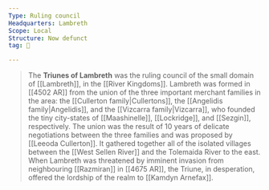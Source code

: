 ```yaml
---
Type: Ruling council
Headquarters: Lambreth
Scope: Local
Structure: Now defunct
tag: 👥

---
```


> The **Triunes of Lambreth** was the ruling council of the small domain of [[Lambreth]], in the [[River Kingdoms]]. Lambreth was formed in [[4502 AR]] from the union of the three important merchant families in the area: the [[Cullerton family|Cullertons]], the [[Angelidis family|Angelidis]], and the [[Vizcarra family|Vizcarra]], who founded the tiny city-states of [[Maashinelle]], [[Lockridge]], and [[Sezgin]], respectively. The union was the result of 10 years of delicate negotiations between the three families and was proposed by [[Leeoda Cullerton]]. It gathered together all of the isolated villages between the [[West Sellen River]] and the Tolemaida River to the east.
> When Lambreth was threatened by imminent invasion from neighbouring [[Razmiran]] in [[4675 AR]], the Triune, in desperation, offered the lordship of the realm to [[Kamdyn Arnefax]].







